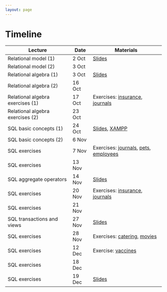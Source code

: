 ```yaml
---
layout: page
---
```


# Timeline

| Lecture                          | Date           | Materials      |
|----------------------------------|----------------|------------------------------- |
| Relational model (1)             | 2 Oct       | [Slides](https://studentiunict-my.sharepoint.com/:b:/g/personal/simone_palazzo_unict_it/ESrtucuZkvZJrxbkS07LYlEBWhqQc_xTDqAbBPIYYGORpw?e=78sxXt) |
| Relational model (2)             | 3 Oct       |  |
| Relational algebra (1)           | 3 Oct       | [Slides](https://studentiunict-my.sharepoint.com/:b:/g/personal/simone_palazzo_unict_it/EXqJq4zFjcNEpqTiPcComLcBYZiNAmu2prGUwosJjKcXKg?e=dZTswE) |
| Relational algebra (2)           | 16 Oct      |  
| Relational algebra exercises (1) | 17 Oct      | Exercises: [insurance](https://studentiunict-my.sharepoint.com/:b:/g/personal/simone_palazzo_unict_it/EecP0WPKuX9FslwQny7mPMEBm1-I1fs92ye9uNot8loEhg?e=CyiLe4), [journals](https://studentiunict-my.sharepoint.com/:b:/g/personal/simone_palazzo_unict_it/EZU658Gjs4NKu2MlkyM3upMBD2RyBOEzcUYfKnGn9bcP9A?e=1hbCUb) |
| Relational algebra exercises (2) | 23 Oct      | |
| SQL basic concepts (1)           | 24 Oct      | [Slides](https://studentiunict-my.sharepoint.com/:b:/g/personal/simone_palazzo_unict_it/EX0w37P8zMVLjHmenKn3PN4BGarvjbmXVV0QAXy0hgHjxg?e=GbyhML), [XAMPP](https://studentiunict-my.sharepoint.com/:b:/g/personal/simone_palazzo_unict_it/EfHzAGpUrRdHsnH-hclujiIB6K5xGXJ-74ax0JzDQ4EP_Q?e=htAm6s) |
| SQL basic concepts (2)           | 6 Nov  | |
| SQL exercises | 7 Nov | Exercises: [journals](https://studentiunict-my.sharepoint.com/:b:/g/personal/simone_palazzo_unict_it/Ef-kbeaOLB1NkdUZi3XRvRcB3ULcWPjm7JVrLKSQO15x1A?e=uK1xN3), [pets](https://studentiunict-my.sharepoint.com/:b:/g/personal/simone_palazzo_unict_it/EQI2b9CXG2NHoteVw_iqVDIBYlrWHlx7dQEgPqDMnSBoHQ?e=pBmDyw), [employees](https://studentiunict-my.sharepoint.com/:b:/g/personal/simone_palazzo_unict_it/ESiTw_I6ErFJue1ihaL346ABhynG_6yWnZaq21nON6MwNQ?e=PK93my) |
| SQL exercises | 13 Nov | |
| SQL aggregate operators | 14 Nov | [Slides](https://studentiunict-my.sharepoint.com/:b:/g/personal/simone_palazzo_unict_it/EQcWHwplellMsMgcI4YSj1QBYHQtNQAUDla8-AoHT4OKxQ?e=zIkOAg) |
| SQL exercises | 20 Nov | Exercises: [insurance](https://studentiunict-my.sharepoint.com/:b:/g/personal/simone_palazzo_unict_it/Ed2HcKbmhilKnPA5mOg1xloBc-_4cChcc9EZJML4py8ZkQ?e=s0CKYw), [journals](https://studentiunict-my.sharepoint.com/:b:/g/personal/simone_palazzo_unict_it/EaLyMk9xYbpNorkY9_TC67UBT7HrZii0PwP0rufxuX5GaQ?e=tSZPlh) |
| SQL exercises | 21 Nov | |
| SQL transactions and views | 27 Nov | [Slides](https://studentiunict-my.sharepoint.com/:b:/g/personal/simone_palazzo_unict_it/EULY3Xnv8sBOn8QyfGHPB-cBR_DzCYY76RUkXncvLaAj4w?e=MunV6C) |
| SQL exercises | 28 Nov | Exercises: [catering](https://studentiunict-my.sharepoint.com/:b:/g/personal/simone_palazzo_unict_it/EUa51NpQbsxEgTKmgOZ1Ol0B17MYldc0plMS3zMxM6BSQw?e=ZojyIA), [movies](https://studentiunict-my.sharepoint.com/:b:/g/personal/simone_palazzo_unict_it/Eeyblk0INmFKhwnXBaKPW6QB0wMtoNlvyjDddZnImnO2_A?e=3GFBDC) |
| SQL exercises | 12 Dec | Exercise: [vaccines](https://studentiunict-my.sharepoint.com/:u:/g/personal/simone_palazzo_unict_it/EY3v7t8SBR5Mlshv37OzvPsBO2JSm4tZ3sfAIFRSZ-5wVA?e=TmVnN6) |
| SQL exercises | 18 Dec | |
| SQL exercises | 19 Dec | [Slides](https://studentiunict-my.sharepoint.com/:b:/g/personal/simone_palazzo_unict_it/EYlxswLKmOxGj0rWR180wS0BQoUYtYgsjLOkDyJt1t2pAw?e=arAc0u) |



